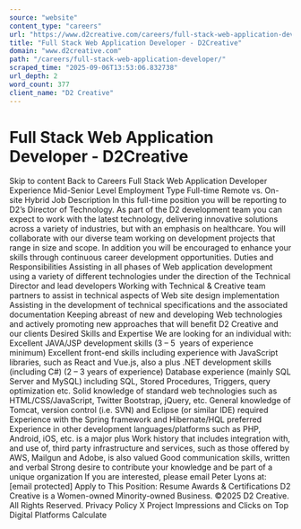 ```yaml
---
source: "website"
content_type: "careers"
url: "https://www.d2creative.com/careers/full-stack-web-application-developer/"
title: "Full Stack Web Application Developer - D2Creative"
domain: "www.d2creative.com"
path: "/careers/full-stack-web-application-developer/"
scraped_time: "2025-09-06T13:53:06.832738"
url_depth: 2
word_count: 377
client_name: "D2 Creative"
---
```


# Full Stack Web Application Developer - D2Creative

Skip to content Back to Careers Full Stack Web Application Developer Experience Mid-Senior Level Employment Type Full-time Remote vs. On-site Hybrid Job Description In this full-time position you will be reporting to D2’s Director of Technology. As part of the D2 development team you can expect to work with the latest technology, delivering innovative solutions across a variety of industries, but with an emphasis on healthcare. You will collaborate with our diverse team working on development projects that range in size and scope. In addition you will be encouraged to enhance your skills through continuous career development opportunities. Duties and Responsibilities Assisting in all phases of Web application development using a variety of different technologies under the direction of the Technical Director and lead developers Working with Technical & Creative team partners to assist in technical aspects of Web site design implementation Assisting in the development of technical specifications and the associated documentation Keeping abreast of new and developing Web technologies and actively promoting new approaches that will benefit D2 Creative and our clients Desired Skills and Expertise We are looking for an individual with: Excellent JAVA/JSP development skills (3 – 5  years of experience minimum) Excellent front-end skills including experience with JavaScript libraries, such as React and Vue.js, also a plus .NET development skills (including C#) (2 – 3 years of experience) Database experience (mainly SQL Server and MySQL) including SQL, Stored Procedures, Triggers, query optimization etc. Solid knowledge of standard web technologies such as HTML/CSS/JavaScript, Twitter Bootstrap, jQuery, etc. General knowledge of Tomcat, version control (i.e. SVN) and Eclipse (or similar IDE) required Experience with the Spring framework and Hibernate/HQL preferred Experience in other development languages/platforms such as PHP, Android, iOS, etc. is a major plus Work history that includes integration with, and use of, third party infrastructure and services, such as those offered by AWS, Mailgun and Adobe, is also valued Good communication skills, written and verbal Strong desire to contribute your knowledge and be part of a unique organization If you are interested, please email Peter Lyons at: [email protected] Apply to This Position: Resume Awards & Certifications D2 Creative is a Women-owned Minority-owned Business. ©2025 D2 Creative. All Rights Reserved. Privacy Policy X Project Impressions and Clicks on Top Digital Platforms Calculate